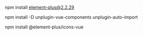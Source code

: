 npm install element-plus@2.2.29

npm install -D unplugin-vue-components unplugin-auto-import

npm install @element-plus/icons-vue
